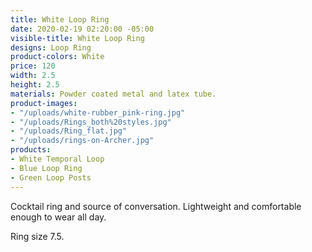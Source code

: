 ```yaml
---
title: White Loop Ring
date: 2020-02-19 02:20:00 -05:00
visible-title: White Loop Ring
designs: Loop Ring
product-colors: White
price: 120
width: 2.5
height: 2.5
materials: Powder coated metal and latex tube.
product-images:
- "/uploads/white-rubber_pink-ring.jpg"
- "/uploads/Rings_both%20styles.jpg"
- "/uploads/Ring_flat.jpg"
- "/uploads/rings-on-Archer.jpg"
products:
- White Temporal Loop
- Blue Loop Ring
- Green Loop Posts
---
```


Cocktail ring and source of conversation. Lightweight and comfortable enough to wear all day.

Ring size 7.5. 